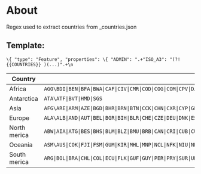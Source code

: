 # About
Regex used to extract countries from _countries.json

## Template: 
`\{ "type": "Feature", "properties": \{ "ADMIN": ".+"ISO_A3": "(?! {{COUNTRIES}} )(...)".+\n`

| Country | Regex |
| --- | --- |
| Africa | `AGO\BDI\|BEN\|BFA\|BWA\|CAF\|CIV\|CMR\|COD\|COG\|COM\|CPV\|DJI\|DZA\|EGY\|ERI\|ESH\|ETH\|GAB\|GHA\|GIN\|GMB\|GNB\|GNQ\|KEN\|LBR\|LBY\|LSO\|MAR\|MDG\|MLI\|MOZ\|MRT\|MUS\|MWI\|MYT\|NAM\|NER\|NGA\|REU\|RWA\|SDN\|SEN\|SHN\|SLE\|SOM\|SSD\|STP\|SWZ\|SYC\|TCD\|TGO\|TUN\|TZA\|UGA\|ZAF\|ZMB\|ZWE`
| Antarctica | `ATA\ATF\|BVT\|HMD\|SGS`
| Asia | `AFG\ARE\|ARM\|AZE\|BGD\|BHR\|BRN\|BTN\|CCK\|CHN\|CXR\|CYP\|GEO\|HKG\|IDN\|IND\|IOT\|IRN\|IRQ\|ISR\|JOR\|JPN\|KAZ\|KGZ\|KHM\|KOR\|KWT\|LAO\|LBN\|LKA\|MAC\|MDV\|MMR\|MNG\|MYS\|NPL\|OMN\|PAK\|PHL\|PRK\|PSE\|QAT\|SAU\|SGP\|SYR\|THA\|TJK\|TKM\|TLS\|TWN\|UZB\|VNM\|YEM`
| Europe | `ALA\ALB\|AND\|AUT\|BEL\|BGR\|BIH\|BLR\|CHE\|CZE\|DEU\|DNK\|ESP\|EST\|FIN\|FRA\|FRO\|GBR\|GGY\|GIB\|GRC\|HRV\|HUN\|IMN\|IRL\|ISL\|ITA\|JEY\|LIE\|LTU\|LUX\|LVA\|MCO\|MDA\|MKD\|MLT\|MNE\|NLD\|NOR\|POL\|PRT\|RKS\|ROU\|RUS\|SJM\|SMR\|SRB\|SVK\|SVN\|SWE\|TUR\|UKR\|VAT`
| North merica | `ABW\|AIA\|ATG\|BES\|BHS\|BLM\|BLZ\|BMU\|BRB\|CAN\|CRI\|CUB\|CUW\|CYM\|DMA\|DOM\|GLP\|GRD\|GRL\|GTM\|HND\|HTI\|JAM\|KNA\|LCA\|MAF\|MEX\|MSR\|MTQ\|NIC\|PAN\|PRI\|SLV\|SPM\|SXM\|TCA\|TTO\|USA\|VCT\|VGB\|VIR`
| Oceania | `ASM\AUS\|COK\|FJI\|FSM\|GUM\|KIR\|MHL\|MNP\|NCL\|NFK\|NIU\|NRU\|NZL\|PCN\|PLW\|PNG\|PYF\|SLB\|TKL\|TON\|TUV\|UMI\|VUT\|WLF\|WSM`
| South merica | `ARG\|BOL\|BRA\|CHL\|COL\|ECU\|FLK\|GUF\|GUY\|PER\|PRY\|SUR\|URY\|VEN`